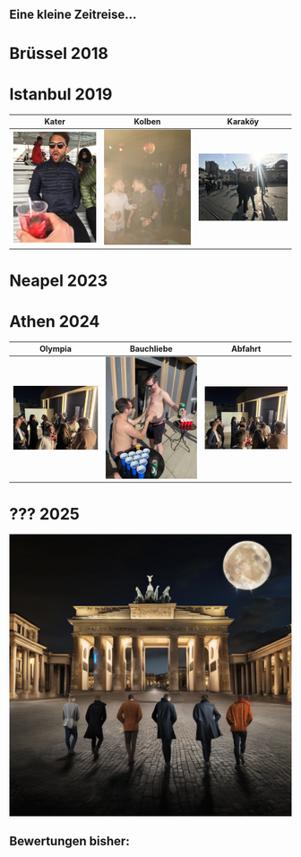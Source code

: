 ## Eine kleine Zeitreise...

# Brüssel 2018

# Istanbul 2019

Kater | Kolben | Karaköy
:---: | :---: | :---:
<img src="./ist_1.JPG" alt="ist_1" width=300px/> | <img src="./ist_2.JPG" alt="ist_2" width=300px/> | <img src="ist_3.jpg" alt="ist_3" width=300px/>

# Neapel 2023

# Athen 2024

Olympia | Bauchliebe | Abfahrt
:---: | :---: | :---:
<img src="./ath_1.jpg" alt="ath_1" width=300px/> | <img src="./ath_2.jpg" alt="ath_2" width=300px/> | <img src="ath_3.jpg" alt="ath_3" width=300px/>

# ??? 2025

![Big72025_Teaser](./big6_dalle.png)

## Bewertungen bisher:
